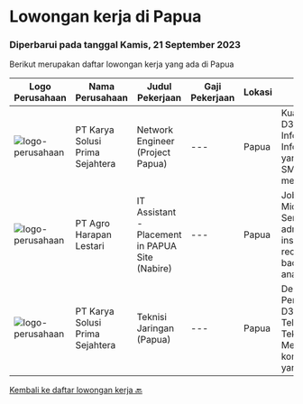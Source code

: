 
  # Lowongan kerja di Papua

  ### Diperbarui pada tanggal Kamis, 21 September 2023

  Berikut merupakan daftar lowongan kerja yang ada di Papua

  |Logo Perusahaan | Nama Perusahaan | Judul Pekerjaan | Gaji Pekerjaan | Lokasi | Deskripsi | Tanggal diunggah | Pranala |
  | -------------- | --------------- | --------------- | --------- | --------- | -------------- | ------- | ----------- |
  |![logo-perusahaan](https://image-service-cdn.seek.com.au/bb0f2c313297f2db3d497466b95d7da85644edc0/ee4dce1061f3f616224767ad58cb2fc751b8d2dc)|PT Karya Solusi Prima Sejahtera|Network Engineer (Project Papua)|---|Papua|Kualifikasi: Pendidikan D3/S1 Teknik Informatika/Elektro/Sistem Informasi dan bidang yang sama. Pendidikan SMK dipersilahkan melamar. Memiliki...|Senin, 28 Agustus 2023|https://www.jobstreet.co.id/id/job/network-engineer-project-papua-4450052?token=0~4002ec0e-43c8-4106-8cb4-5fb0128904e7&sectionRank=1&jobId=jobstreet-id-job-4450052|
|![logo-perusahaan](https://image-service-cdn.seek.com.au/cf504cf0fd63cff79d8947c0ec301d1bfb683f57/ee4dce1061f3f616224767ad58cb2fc751b8d2dc)|PT Agro Harapan Lestari|IT Assistant - Placement in PAPUA Site (Nabire)|---|Papua|Job Descriptions: Microsoft Windows Server (2003, 2008R2) administration, installation, disaster recovery planning, backups, performance analysis, and...|Rabu, 23 Agustus 2023|https://www.jobstreet.co.id/id/job/it-assistant-placement-in-papua-site-nabire-4446295?token=0~4002ec0e-43c8-4106-8cb4-5fb0128904e7&sectionRank=2&jobId=jobstreet-id-job-4446295|
|![logo-perusahaan](https://image-service-cdn.seek.com.au/bb0f2c313297f2db3d497466b95d7da85644edc0/ee4dce1061f3f616224767ad58cb2fc751b8d2dc)|PT Karya Solusi Prima Sejahtera|Teknisi Jaringan (Papua)|---|Papua|Deskripsi Pekerjaan Pendidikan minimal SMK, D3 Teknik Telekomunikasi/ S1 Teknik Informatika Memiliki kemampuan komunikasi interpersonal yang baik...|Kamis, 24 Agustus 2023|https://www.jobstreet.co.id/id/job/teknisi-jaringan-papua-4447614?token=0~4002ec0e-43c8-4106-8cb4-5fb0128904e7&sectionRank=3&jobId=jobstreet-id-job-4447614|


  [Kembali ke daftar lowongan kerja 🔙](../README.md#daftar-lowongan-kerja)
  